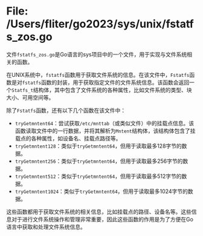 # File: /Users/fliter/go2023/sys/unix/fstatfs_zos.go

文件`fstatfs_zos.go`是Go语言的sys项目中的一个文件，用于实现与文件系统相关的函数。

在UNIX系统中，`fstatfs`函数用于获取文件系统的信息。在该文件中，`Fstatfs`函数是对`fstatfs`函数的封装，用于获取指定文件的文件系统信息。该函数会返回一个`Statfs_t`结构体，其中包含了文件系统的各种属性，比如文件系统的类型、块大小、可用空间等。

除了`Fstatfs`函数，还有以下几个函数在该文件中：

- `tryGetmntent64`：尝试获取`/etc/mnttab`（或类似文件）中的挂载点信息。该函数读取文件中的一行数据，并将其解析为`Mntent`结构体，该结构体包含了挂载点的各种属性，如设备名、挂载点路径等。
- `tryGetmntent128`：类似于`tryGetmntent64`，但用于读取最多128字节的数据。
- `tryGetmntent256`：类似于`tryGetmntent64`，但用于读取最多256字节的数据。
- `tryGetmntent512`：类似于`tryGetmntent64`，但用于读取最多512字节的数据。
- `tryGetmntent1024`：类似于`tryGetmntent64`，但用于读取最多1024字节的数据。

这些函数都用于获取文件系统的相关信息，比如挂载点的路径、设备名等。这些信息对于进行文件系统操作和管理非常重要，因此这些函数的作用是为了方便在Go语言中获取和处理文件系统信息。

